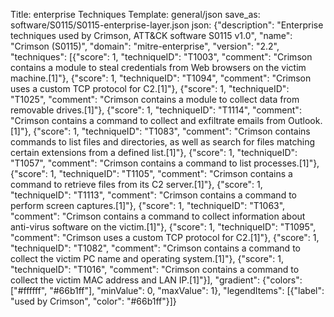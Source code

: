 Title: enterprise Techniques
Template: general/json
save_as: software/S0115/S0115-enterprise-layer.json
json: {"description": "Enterprise techniques used by Crimson, ATT&CK software S0115 v1.0", "name": "Crimson (S0115)", "domain": "mitre-enterprise", "version": "2.2", "techniques": [{"score": 1, "techniqueID": "T1003", "comment": "Crimson contains a module to steal credentials from Web browsers on the victim machine.[1]"}, {"score": 1, "techniqueID": "T1094", "comment": "Crimson uses a custom TCP protocol for C2.[1]"}, {"score": 1, "techniqueID": "T1025", "comment": "Crimson contains a module to collect data from removable drives.[1]"}, {"score": 1, "techniqueID": "T1114", "comment": "Crimson contains a command to collect and exfiltrate emails from Outlook.[1]"}, {"score": 1, "techniqueID": "T1083", "comment": "Crimson contains commands to list files and directories, as well as search for files matching certain extensions from a defined list.[1]"}, {"score": 1, "techniqueID": "T1057", "comment": "Crimson contains a command to list processes.[1]"}, {"score": 1, "techniqueID": "T1105", "comment": "Crimson contains a command to retrieve files from its C2 server.[1]"}, {"score": 1, "techniqueID": "T1113", "comment": "Crimson contains a command to perform screen captures.[1]"}, {"score": 1, "techniqueID": "T1063", "comment": "Crimson contains a command to collect information about anti-virus software on the victim.[1]"}, {"score": 1, "techniqueID": "T1095", "comment": "Crimson uses a custom TCP protocol for C2.[1]"}, {"score": 1, "techniqueID": "T1082", "comment": "Crimson contains a command to collect the victim PC name and operating system.[1]"}, {"score": 1, "techniqueID": "T1016", "comment": "Crimson contains a command to collect the victim MAC address and LAN IP.[1]"}], "gradient": {"colors": ["#ffffff", "#66b1ff"], "minValue": 0, "maxValue": 1}, "legendItems": [{"label": "used by Crimson", "color": "#66b1ff"}]}